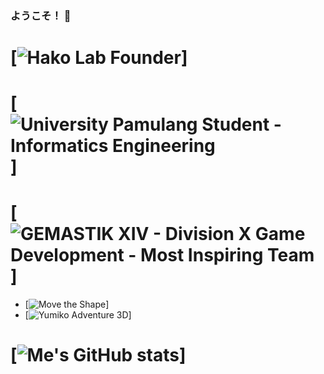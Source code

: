 ### ようこそ！ 👋
# [![Hako Lab Founder](https://hako-lab-dev.blogspot.com)]
# [![University Pamulang Student - Informatics Engineering](https://informatika.unpam.ac.id)]
# [![GEMASTIK XIV - Division X Game Development - Most Inspiring Team](https://informatika.unpam.ac.id/berita/detail/universitas-pamulang-meraih-most-inspiring-team-pada-gemastik-xiv)]
- [![Move the Shape](https://play.google.com/store/apps/details?id=com.HakoLab.MovetheShape)]
- [![Yumiko Adventure 3D](https://play.google.com/store/apps/details?id=com.HakoLab.YumikoAdventure3D)]

# [![Me's GitHub stats](https://github-readme-stats.vercel.app/api?username=hako-975&theme=github_dark)]

<!--
**hako-975/hako-975** is a ✨ _special_ ✨ repository because its `README.md` (this file) appears on your GitHub profile.

Here are some ideas to get you started:

- 🔭 I’m currently working on ...
- 🌱 I’m currently learning ...
- 👯 I’m looking to collaborate on ...
- 🤔 I’m looking for help with ...
- 💬 Ask me about ...
- 📫 How to reach me: ...
- 😄 Pronouns: ...
- ⚡ Fun fact: ...
-->
